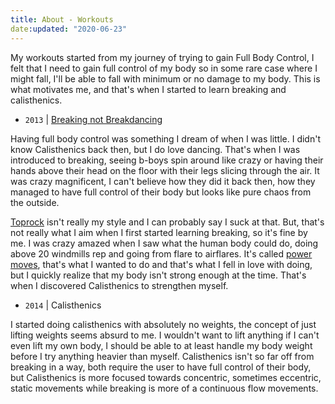 ```yaml
---
title: About - Workouts
date:updated: "2020-06-23"
---
```


My workouts started from my journey of trying to gain Full Body Control, I felt that I need to gain full control of my body so in some rare case where I might fall, I'll be able to fall with minimum or no damage to my body. This is what motivates me, and that's when I started to learn breaking and calisthenics.

- `2013` | [Breaking not Breakdancing](https://www.redbull.com/us-en/b-boy-and-b-girl-vs-breakdancer)

Having full body control was something I dream of when I was little. I didn't know Calisthenics back then, but I do love dancing. That's when I was introduced to breaking, seeing b-boys spin around like crazy or having their hands above their head on the floor with their legs slicing through the air. It was crazy magnificent, I can't believe how they did it back then, how they managed to have full control of their body but looks like pure chaos from the outside.

[Toprock](https://en.wikipedia.org/wiki/Toprock) isn't really my style and I can probably say I suck at that. But, that's not really what I aim when I first started learning breaking, so it's fine by me. I was crazy amazed when I saw what the human body could do, doing above 20 windmills rep and going from flare to airflares. It's called [power moves](https://en.wikipedia.org/wiki/Power_move), that's what I wanted to do and that's what I fell in love with doing, but I quickly realize that my body isn't strong enough at the time. That's when I discovered Calisthenics to strengthen myself.

- `2014` | Calisthenics

I started doing calisthenics with absolutely no weights, the concept of just lifting weights seems absurd to me. I wouldn't want to lift anything if I can't even lift my own body, I should be able to at least handle my body weight before I try anything heavier than myself. Calisthenics isn't so far off from breaking in a way, both require the user to have full control of their body, but Calisthenics is more focused towards concentric, sometimes eccentric, static movements while breaking is more of a continuous flow movements.
